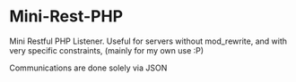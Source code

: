 Mini-Rest-PHP
=============

Mini Restful PHP Listener. Useful for servers without mod_rewrite, and with very specific constraints, (mainly for my own use :P)

Communications are done solely via JSON

